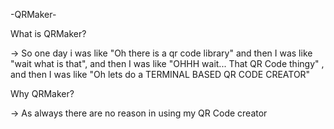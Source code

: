 -QRMaker-

What is QRMaker?

-> So one day i was like "Oh there is a qr code library" and then I was like "wait what is that", and then I was like "OHHH wait... That QR Code thingy" , and then
    I was like "Oh lets do a TERMINAL BASED QR CODE CREATOR"
    
Why QRMaker?

-> As always there are no reason in using my QR Code creator
